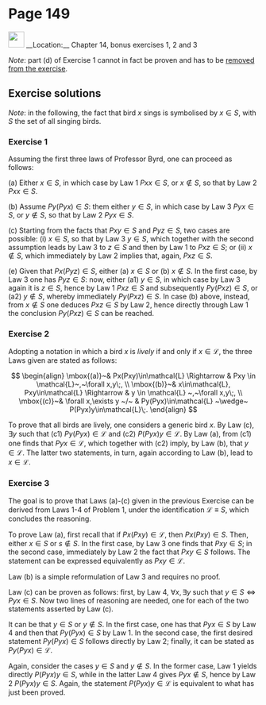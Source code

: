 # Page 149

<img src="/pictures/correction_blue.svg" width="32px"/>
__Location:__ Chapter 14, bonus exercises 1, 2 and 3

_Note_: part (d) of Exercise 1 cannot in fact be proven and has to be [removed
from the exercise](page149a.md).

## Exercise solutions

_Note_: in the following, the fact that bird $x$ sings is symbolised by
$x\in S$, with $S$ the set of all singing birds.

### Exercise 1

Assuming the first three laws of Professor Byrd, one can proceed as follows:

(a) Either $x\in S$, in which case by Law 1 $Pxx\in S$, or
$x \notin S$, so that by Law 2 $Pxx \in S$.

(b) Assume $Py(Pyx) \in S$: them either $y\in S$, in which case
by Law 3 $Pyx\in S$, or $y \notin S$, so that by Law 2
$Pyx\in S$.

(c) Starting from the facts that $Pxy\in S$ and $Pyz \in S$,
two cases are possible: (i) $x\in S$, so that
by Law 3 $y \in S$, which together with the second assumption leads
by Law 3 to $z \in S$ and then by Law 1 to
$Pxz\in S$; or (ii) $x\notin S$, which immediately by Law 2 implies
that, again, $Pxz \in S$.

(e) Given that $Px(Pyz)\in S$, either (a) $x \in S$ or (b) $x \notin S$.
In the first case, by Law 3 one has
$Pyz\in S$: now, either (a1) $y\in S$, in which case by Law 3 again it is
$z \in S$, hence by Law 1 $Pxz\in S$
and subsequently $Py(Pxz)\in S$, or (a2) $y \notin S$, whereby immediately
$Py(Pxz)\in S$. In case (b) above, instead, from $x \notin S$ one deduces
$Pxz \in S$ by Law 2, hence directly through Law 1 the conclusion
$Py(Pxz)\in S$ can be reached.

### Exercise 2

Adopting a notation in which a bird $x$ is _lively_ if and only if
$x \in \mathcal{L}$, the three Laws given are stated as follows:

$$
    \begin{align}
        \mbox{(a)}~& Px(Pxy)\in\mathcal{L} \Rightarrow & Pxy \in \mathcal{L}~,~\forall x,y\;, \\
        \mbox{(b)}~& x\in\mathcal{L}, Pxy\in\mathcal{L} \Rightarrow & y \in \mathcal{L} ~,~\forall x,y\;, \\
        \mbox{(c)}~& \forall x,\exists y ~/~ & Py(Pyx)\in\mathcal{L} ~\wedge~ P(Pyx)y\in\mathcal{L}\;.
    \end{align}
$$

To prove that all birds are lively, one considers a generic bird $x$. By Law (c),
$\exists y$ such that (c1) $Py(Pyx)\in\mathcal{L}$ and (c2) $P(Pyx)y\in\mathcal{L}$.
By Law (a), from (c1) one finds that $Pyx\in\mathcal{L}$, which together with (c2)
imply, by Law (b), that $y\in\mathcal{L}$. The latter two statements, in turn, again
according to Law (b), lead to $x \in \mathcal{L}$.

### Exercise 3

The goal is to prove that Laws (a)-(c) given in the previous Exercise can
be derived from Laws 1-4 of Problem 1, under the identification
$\mathcal{L} \equiv S$, which concludes the reasoning.

To prove Law (a), first recall that if $Px(Pxy)\in\mathcal{L}$,
then $Px(Pxy)\in S$. Then, either $x\in S$ or $s \notin S$. In
the first case, by Law 3 one finds that $Pxy\in S$; in the second
case, immediately by Law 2 the fact that $Pxy\in S$ follows.
The statement can be expressed equivalently as $Pxy\in\mathcal{L}$.

Law (b) is a simple reformulation of Law 3 and requires no proof.

Law (c) can be proven as follows: first, by Law 4, $\forall x, \exists y$ such that
$y\in S \Leftrightarrow Pyx \in S$. Now two lines of reasoning are needed, one for
each of the two statements asserted by Law (c).

It can be that $y\in S$ or $y\notin S$. In the first case, one has that
$Pyx\in S$ by Law 4 and then that $Py(Pyx)\in S$ by Law 1. In the second case,
the first desired statement $Py(Pyx)\in S$ follows directly by Law 2; finally,
it can be stated as $Py(Pyx)\in \mathcal{L}$.

Again, consider the cases $y\in S$ and $y\notin S$. In the former case,
Law 1 yields directly $P(Pyx)y \in S$, while in the latter
Law 4 gives $Pyx\notin S$, hence by Law 2 $P(Pyx)y \in S$. Again, the
statement $P(Pyx)y \in \mathcal{L}$ is equivalent to what has just been proved.
